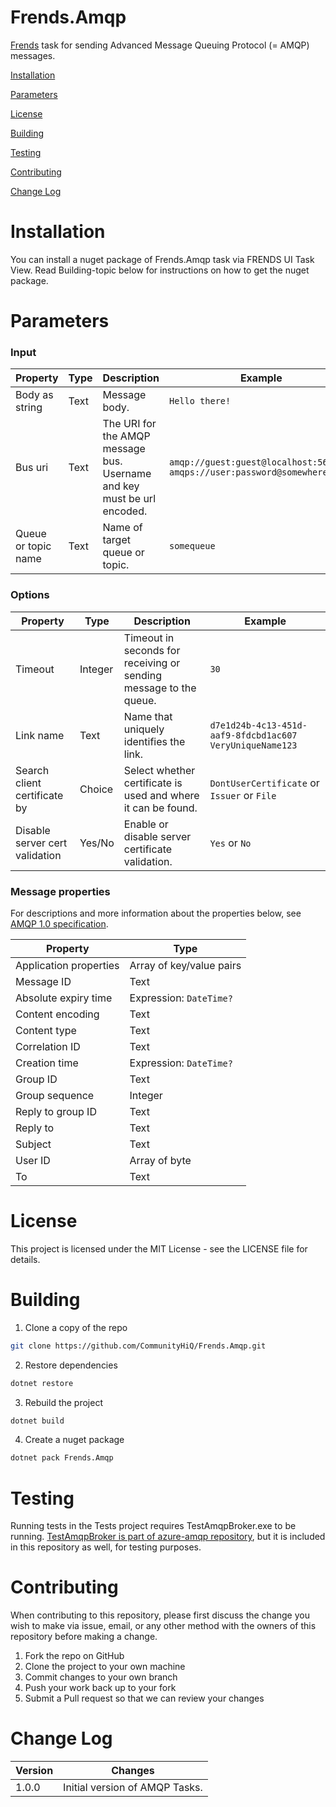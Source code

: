 # Frends.Amqp

[Frends](https://frends.com/) task for sending Advanced Message Queuing Protocol (= AMQP) messages.

[Installation](#installation)

[Parameters](#Parameters)

[License](License)

[Building](#Building)

[Testing](#Testing)

[Contributing](#Contributing)

[Change Log](#Change-Log)


# Installation
You can install a nuget package of Frends.Amqp task via FRENDS UI Task View. Read Building-topic below for instructions on how to get the nuget package.


Parameters
=====

### Input


| Property          | Type                      | Description          | Example    |
|-------------------|---------------------------|----------------------|----------------------|
| Body as string | Text | Message body. | `Hello there!` |
| Bus uri     | Text                    | The URI for the AMQP message bus. Username and key must be url encoded.       |`amqp://guest:guest@localhost:5672` `amqps://user:password@somewhere:1234`|
| Queue or topic name | Text                    | Name of target queue or topic.        |`somequeue`|



### Options


| Property          | Type                      | Description          | Example    |
|-------------------|---------------------------|----------------------|----------------------|
| Timeout        | Integer        | Timeout in seconds for receiving or sending message to the queue. |`30`|
| Link name   | Text                    | Name that uniquely identifies the link. |`d7e1d24b-4c13-451d-aaf9-8fdcbd1ac607` `VeryUniqueName123`|
| Search client certificate by | Choice | Select whether certificate is used and where it can be found. |`DontUserCertificate` or `Issuer` or `File`|
| Disable server cert validation | Yes/No               | Enable or disable server certificate validation. |`Yes` or `No`|



### Message properties

For descriptions and more information about the properties below, see [AMQP 1.0 specification](https://www.amqp.org/sites/amqp.org/files/amqp.pdf).


| Property          | Type                      |
|-------------------|---------------------------|
| Application properties | Array of key/value pairs |
| Message ID | Text |
| Absolute expiry time | Expression: `DateTime?` |
| Content encoding | Text |
| Content type | Text |
| Correlation ID | Text |
| Creation time | Expression: `DateTime?` |
| Group ID | Text |
| Group sequence | Integer |
| Reply to group ID | Text |
| Reply to | Text |
| Subject | Text |
| User ID | Array of byte |
| To | Text |

# License

This project is licensed under the MIT License - see the LICENSE file for details.

# Building

1. Clone a copy of the repo

```bash
git clone https://github.com/CommunityHiQ/Frends.Amqp.git
```

2. Restore dependencies

```bash
dotnet restore
```

3. Rebuild the project

```bash
dotnet build
```

4. Create a nuget package

```bash
dotnet pack Frends.Amqp
```

# Testing

Running tests in the Tests project requires TestAmqpBroker.exe to be running. [TestAmqpBroker is part of azure-amqp repository](https://github.com/Azure/azure-amqp/tree/master/test/TestAmqpBroker), but it is included in this repository as well, for testing purposes.

# Contributing

When contributing to this repository, please first discuss the change you wish to make via issue, email, or any other method with the owners of this repository before making a change.

1. Fork the repo on GitHub
2. Clone the project to your own machine
3. Commit changes to your own branch
4. Push your work back up to your fork
5. Submit a Pull request so that we can review your changes

# Change Log

| Version             | Changes                 |
| ---------------------| ---------------------|
| 1.0.0 | Initial version of AMQP Tasks. |
